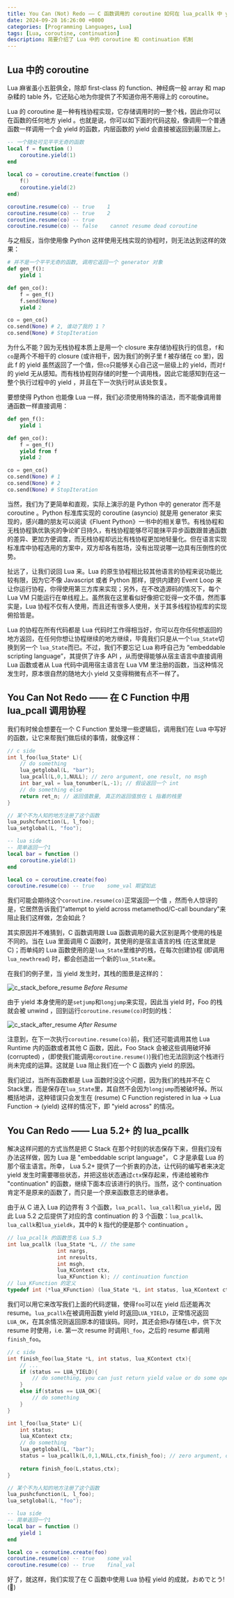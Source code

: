 ```yaml
---
title: You Can (Not) Redo —— C 函数调用的 coroutine 如何在 lua_pcallk 中 yield
date: 2024-09-28 16:26:00 +0800
categories: [Programming Languages, Lua]
tags: [Lua, coroutine, continuation]
description: 简要介绍了 Lua 中的 coroutine 和 continuation 机制
---
```


## Lua 中的 coroutine

Lua 麻雀虽小五脏俱全，除却 first-class 的 function、神经病一般 array 和 map 杂糅的 table 外，它还贴心地为你提供了不知道你用不用得上的 coroutine。

Lua 的 coroutine 是一种有栈协程实现，它存储调用时的一整个栈，因此你可以在函数的任何地方 yield 。也就是说，你可以如下面的代码这般，像调用一个普通函数一样调用一个会 yield 的函数，内层函数的 yield 会直接被返回到最顶层上。

```lua
-- 一个随处可见平平无奇的函数
local f = function ()
    coroutine.yield(1)
end
    
local co = coroutine.create(function () 
    f()
    coroutine.yield(2)
end)

coroutine.resume(co) -- true    1
coroutine.resume(co) -- true    2
coroutine.resume(co) -- true
coroutine.resume(co) -- false    cannot resume dead coroutine
```

与之相反，当你使用像 Python 这样使用无栈实现的协程时，则无法达到这样的效果：

```python
# 并不是一个平平无奇的函数, 调用它返回一个 generator 对象
def gen_f():
    yield 1

def gen_co():
    f = gen_f()
    f.send(None)
    yield 2

co = gen_co()
co.send(None) # 2, 谁动了我的 1 ?
co.send(None) # StopIteration
```

为什么不能？因为无栈协程本质上是用一个 closure 来存储协程执行的信息，`f`和`co`是两个不相干的 closure (或许相干，因为我们的例子里 f 被存储在 co 里)，因此 f 的 yield 虽然返回了一个值，但`co`只能够关心自己这一层级上的 yield，而对`f`的 yield 无从感知。而有栈协程则存储的时整一个调用栈，因此它能感知到在这一整个执行过程中的 yield ，并且在下一次执行时从该处恢复。

要想使得 Python 也能像 Lua 一样，我们必须使用特殊的语法，而不能像调用普通函数一样直接调用：

```python
def gen_f():
    yield 1

def gen_co():
    f = gen_f()
    yield from f
    yield 2

co = gen_co()
co.send(None) # 1
co.send(None) # 2
co.send(None) # StopIteration
```

当然，我们为了更简单和直观，实际上演示的是 Python 中的 generator 而不是 coroutine 。Python 标准库实现的 coroutine (asyncio) 就是用 generator 来实现的，感兴趣的朋友可以阅读《Fluent Python》一书中的相关章节。有栈协程和无栈协程孰优孰劣的争论旷日持久，有栈协程能够尽可能抹平异步函数跟普通函数的差异、更加方便调度，而无栈协程却远比有栈协程更加地轻量化。但在语言实现标准库中协程选用的方案中，双方却各有胜场，没有出现说哪一边具有压倒性的优势。

扯远了，让我们说回 Lua 来。Lua 的原生协程相比较其他语言的协程来说功能比较有限，因为它不像 Javascript 或者 Python 那样，提供内建的 Event Loop 来让你运行协程，你得使用第三方库来实现；另外，在不改造源码的情况下，每个 Lua VM 只能运行在单线程上。虽然我在这里看似好像把它贬得一文不值，然而事实是，Lua 协程不仅有人使用，而且还有很多人使用，关于其多线程协程库的实现俯拾皆是。

Lua 的协程在所有代码都是 Lua 代码时工作得相当好，你可以在你任何想返回的地方返回，在任何你想让协程继续的地方继续，毕竟我们只是从一个`lua_State`切换到另一个 `lua_State`而已。不过，我们不要忘记 Lua 称呼自己为 “embeddable scripting language”，其提供了许多 API ，从而使得能够从宿主语言中直接调用 Lua 函数或者从 Lua 代码中调用宿主语言在 Lua VM 里注册的函数，当这种情况发生时，原本很自然的随地大小 yield 又变得稍微有点不一样了。

## You Can Not Redo —— 在 C Function 中用 lua_pcall 调用协程

我们有时候会想要在一个 C Function 里处理一些逻辑后，调用我们在 Lua 中写好的函数，让它来帮我们做后续的事情，就像这样：

```c
// c side
int l_foo(lua_State* L){
    // do something
    lua_getglobal(L, "bar");
    lua_pcall(L,0,1,NULL); // zero argument, one result, no msgh
    int bar_val = lua_tonumber(L,-1); // 假设返回一个 int
    // do something else
    return ret_n; // 返回值数量, 真正的返回值放在 L 指着的栈里
}

// 某个不为人知的地方注册了这个函数
lua_pushcfunction(L, l_foo);
lua_setglobal(L, "foo");
```

```lua
-- lua side
-- 简单返回一个1
local bar = function ()
    coroutine.yield(1)
end

local co = coroutine.create(foo)
coroutine.resume(co) -- true    some_val 期望如此
```

我们可能会期待这个`coroutine.resume(co)`正常返回一个值 ，然而令人惊讶的是，它居然告诉我们“attempt to yield across metamethod/C-call boundary"来阻止我们这样做，怎会如此？

其实原因并不难猜到，C 函数调用跟 Lua 函数调用的最大区别是两个使用的栈是不同的。当在 Lua 里面调用 C 函数时，其使用的是宿主语言的栈 (在这里就是C)；而单纯的 Lua 函数使用的是`lua_State`里维护的栈，在每次创建协程 (即调用`lua_newthread`) 时，都会创造出一个新的`lua_State`来。

在我们的例子里，当 yield 发生时，其栈的图景是这样的：

![c_stack_before_resume](/assets/img/attachments/c_stack_before_resume_0928.svg)
_Before Resume_

由于 yield 本身使用的是`setjump`和`longjump`来实现，因此当 yield 时，Foo 的栈就会被 unwind ，回到运行`coroutine.resume(co)`时刻的栈：

![c_stack_after_resume](/assets/img/attachments/c_stack_after_resume_0928.svg)
_After Resume_

注意到，在下一次执行`coroutine.resume(co)`前，我们还可能调用其他 Lua Runtime 内的函数或者其他 C 函数，因此，Foo Stack 会被这些调用破坏掉 (corrupted) ，(即使我们能调用`coroutine.resume()`)我们也无法回到这个栈进行尚未完成的运算。这就是 Lua 阻止我们在一个 C 函数内 yield 的原因。

我们说过，当所有函数都是 Lua 函数时没这个问题，因为我们的栈并不在 C Stack里，而是保存在`lua_State`里，其自然不会因为`longjump`而被破坏掉。所以概括地讲，这种错误只会发生在 (resume) C Function registered in lua -> Lua Function ->  (yield) 这样的情况下，即 "yield across" 的情况。

## You Can Redo —— Lua 5.2+ 的 lua_pcallk

解决这样问题的方式当然是把 C Stack 在那个时刻的状态保存下来，但我们没有办法这样做，因为 Lua 是 "embeddable script language"， C 才是承载 Lua 的那个宿主语言。所幸， Lua 5.2+ 提供了一个折衷的办法，让代码的编写者来决定 yield 发生时需要哪些状态，并把这些状态通过`ctx`保存起来，传递给被称作 "continuation" 的函数，继续下面本应该进行的执行。当然，这个 continuation 肯定不是原来的函数了，而只是一个原来函数意志的继承者。

由于从 C 进入 Lua 的边界有 3 个函数，`lua_pcall`、`lua_call`和`lua_yield`，因此 Lua 5.2 之后提供了对应的含 continuation 的 3 个函数：`lua_pcallk`、`lua_callk`和`lua_yieldk`，其中的 k 指代的便是那个 continuation 。

```c
// lua_pcallk 的函数签名 Lua 5.3
int lua_pcallk (lua_State *L, // the same
                int nargs,
                int nresults,
                int msgh,
                lua_KContext ctx,
                lua_KFunction k); // continuation function
// lua_KFunction 的定义
typedef int (*lua_KFunction) (lua_State *L, int status, lua_KContext ctx);
```

我们可以用它来改写我们上面的代码逻辑，使得`foo`可以在 yield 后还能再次 resume。`lua_pcallk`在被调用函数 yield 时返回`LUA_YIELD`，正常情况返回`LUA_OK`，在其余情况则返回原本的错误码。同时，其还会把`k`存储在`L`中，供下次 resume 时使用，i.e. 第一次 resume 时调用`l_foo`，之后的 resume 都调用`finish_foo`。

```c
// c side
int finish_foo(lua_State *L, int status, lua_KContext ctx){
    // ...
    if (status == LUA_YIELD){
        // do something, you can just return yield value or do some operations on it
    }
    else if(status == LUA_OK){
        // do something
    }
}

int l_foo(lua_State* L){
    int status;
    lua_KContext ctx;
    // do something
    lua_getglobal(L, "bar");
    status = lua_pcallk(L,0,1,NULL,ctx,finish_foo); // zero argument, one result, no msgh
    
    return finish_foo(L,status,ctx);
}

// 某个不为人知的地方注册了这个函数
lua_pushcfunction(L, l_foo);
lua_setglobal(L, "foo");
```

```lua
-- lua side
-- 简单返回一个1
local bar = function ()
    yield 1
end

local co = coroutine.create(foo)
coroutine.resume(co) -- true    some_val
coroutine.resume(co) -- true    final_val
```

好了，就这样，我们实现了在 C 函数中使用 Lua 协程 yield 的成就，おめでとう! (👏)